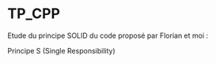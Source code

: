 # TP_CPP
Etude du principe SOLID du code proposé par Florian et moi : 

Principe S (Single Responsibility)

